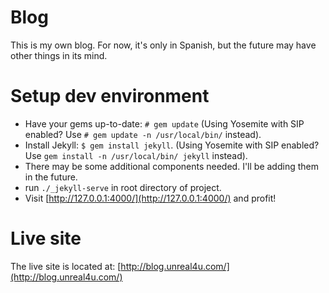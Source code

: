 <!--
If you are viewing this, it means that you came in visiting this file directly
through my blog. If so, you are welcome to review the code on my Github:
https://github.com/unreal4u/blog/

You can ignore the rest of this file as this is documentation exclusively
intended for it's use on/through github.
-->

Blog
========

This is my own blog. For now, it's only in Spanish, but the future may have other things in its mind. 

Setup dev environment
=======

- Have your gems up-to-date: <code># gem update</code> (Using Yosemite with SIP enabled? Use 
<code># gem update -n /usr/local/bin/</code> instead).
- Install Jekyll: <code>$ gem install jekyll</code>. (Using Yosemite with SIP enabled? Use 
<code>gem install -n /usr/local/bin/ jekyll</code> instead).
- There may be some additional components needed. I'll be adding them in the future.
- run <code>./_jekyll-serve</code> in root directory of project.
- Visit [http://127.0.0.1:4000/](http://127.0.0.1:4000/) and profit!

Live site
=======

The live site is located at: [http://blog.unreal4u.com/](http://blog.unreal4u.com/)

